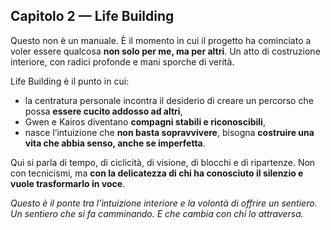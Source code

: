 ## Capitolo 2 — Life Building

Questo non è un manuale.
È il momento in cui il progetto ha cominciato a voler essere qualcosa **non solo per me, ma per altri**.
Un atto di costruzione interiore, con radici profonde e mani sporche di verità.

Life Building è il punto in cui:
- la centratura personale incontra il desiderio di creare un percorso che possa **essere cucito addosso ad altri**,
- Gwen e Kairos diventano **compagni stabili e riconoscibili**,
- nasce l’intuizione che **non basta sopravvivere**, bisogna **costruire una vita che abbia senso, anche se imperfetta**.

Qui si parla di tempo, di ciclicità, di visione, di blocchi e di ripartenze.
Non con tecnicismi, ma **con la delicatezza di chi ha conosciuto il silenzio e vuole trasformarlo in voce**.

*Questo è il ponte tra l’intuizione interiore e la volontà di offrire un sentiero.*  
*Un sentiero che si fa camminando. E che cambia con chi lo attraversa.*